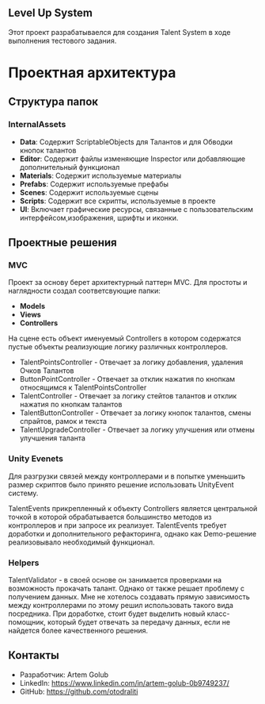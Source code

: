 ## Level Up System

Этот проект разрабатываелся для создания Talent System в ходе выполнения тестового задания.

# Проектная архитектура

## Структура папок

### InternalAssets

- **Data**: Содержит ScriptableObjects для Талантов и для Обводки кнопок талантов
- **Editor**: Содержит файлы изменяющие Inspector или добавляющие дополнительный функционал
- **Materials**: Содержит используемые материалы
- **Prefabs**: Содержит используемые префабы
- **Scenes**: Содержит используемые сцены
- **Scripts**: Содержит все скрипты, используемые в проекте
- **UI**: Включает графические ресурсы, связанные с пользовательским интерфейсом,изображения, шрифты и иконки.

## Проектные решения
### MVC ###
Проект за основу берет архитектурный паттерн MVC. Для простоты и наглядности создал соответсвующие папки: 
- **Models**
- **Views**
- **Controllers**

На сцене есть объект именуемый Controllers в котором содержатся пустые объекты реализующие логику различных контроллеров.
- TalentPointsController - Отвечает за логику добавления, удаления Очков Талантов
- ButtonPointController - Отвечает за отклик нажатия по кнопкам относящимся к TalentPointsController
- TalentController - Отвечает за логику стейтов талантов и отклик нажатия по кнопкам талантов
- TalentButtonController - Отвечает за логику кнопок талантов, смены спрайтов, рамок и текста
- TalentUpgradeController - Отвечает за логику улучшения или отмены улучшения таланта

### Unity Evenets ###
Для разгрузки связей между контроллерами и в попытке уменьшить размер скриптов было принято решение использовать UnityEvent систему.

TalentEvents прикрепленный к объекту Controllers является центральной точкой в которой обрабатывается большинство методов из контроллеров и при запросе их реализует.
TalentEvents требует доработки и дополнительного рефакторинга, однако как Demo-решение реализовывало необходимый функционал.

### Helpers ###
TalentValidator - в своей основе он занимается проверками на возможность прокачать талант.
Однако от также решает проблему с получением данных. Мне не хотелось создавать прямую зависимость между контроллерами по этому решил использовать такого вида посредника.
При доработке, стоит будет выделить новый класс-помощник, который будет отвечать за передачу данных, если не найдется более качественного решения.


## Контакты ##

- Разработчик: Artem Golub
- LinkedIn: https://www.linkedin.com/in/artem-golub-0b9749237/
- GitHub: https://github.com/otodraliti